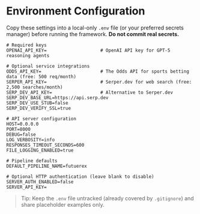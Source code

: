 # Environment Configuration

Copy these settings into a local-only `.env` file (or your preferred secrets manager) before running the framework. **Do not commit real secrets.**

```
# Required keys
OPENAI_API_KEY=                    # OpenAI API key for GPT-5 reasoning agents

# Optional service integrations
ODDS_API_KEY=                      # The Odds API for sports betting data (free: 500 req/month)
SERPER_API_KEY=                    # Serper.dev for web search (free: 2,500 searches/month)
SERP_DEV_API_KEY=                  # Alternative to Serper.dev
SERP_DEV_BASE_URL=https://api.serp.dev
SERP_DEV_USE_STUB=false
SERP_DEV_VERIFY_SSL=true

# API server configuration
HOST=0.0.0.0
PORT=8000
DEBUG=false
LOG_VERBOSITY=info
RESPONSES_TIMEOUT_SECONDS=600
FILE_LOGGING_ENABLED=true

# Pipeline defaults
DEFAULT_PIPELINE_NAME=futuerex

# Optional HTTP authentication (leave blank to disable)
SERVER_AUTH_ENABLED=false
SERVER_API_KEY=
```

> Tip: Keep the `.env` file untracked (already covered by `.gitignore`) and share placeholder examples only.


